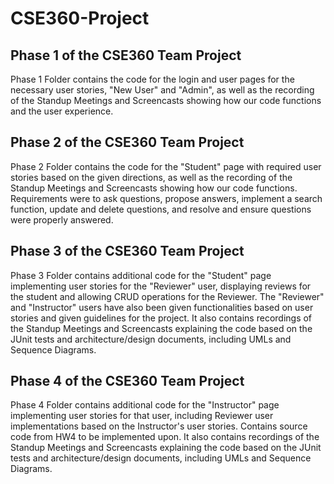 # CSE360-Project
## Phase 1 of the CSE360 Team Project
Phase 1 Folder contains the code for the login and user pages for the necessary user stories, "New User" and "Admin", as well as the recording of the Standup Meetings and Screencasts showing how our code functions and the user experience.
## Phase 2 of the CSE360 Team Project
Phase 2 Folder contains the code for the "Student" page with required user stories based on the given directions, as well as the recording of the Standup Meetings and Screencasts showing how our code functions. Requirements were to ask questions, propose answers, implement a search function, update and delete questions, and resolve and ensure questions were properly answered.
## Phase 3 of the CSE360 Team Project
Phase 3 Folder contains additional code for the "Student" page implementing user stories for the "Reviewer" user, displaying reviews for the student and allowing CRUD operations for the Reviewer. The "Reviewer" and "Instructor" users have also been given functionalities based on user stories and given guidelines for the project. It also contains recordings of the Standup Meetings and Screencasts explaining the code based on the JUnit tests and architecture/design documents, including UMLs and Sequence Diagrams.
## Phase 4 of the CSE360 Team Project
Phase 4 Folder contains additional code for the "Instructor" page implementing user stories for that user, including Reviewer user implementations based on the Instructor's user stories. Contains source code from HW4 to be implemented upon. It also contains recordings of the Standup Meetings and Screencasts explaining the code based on the JUnit tests and architecture/design documents, including UMLs and Sequence Diagrams.
